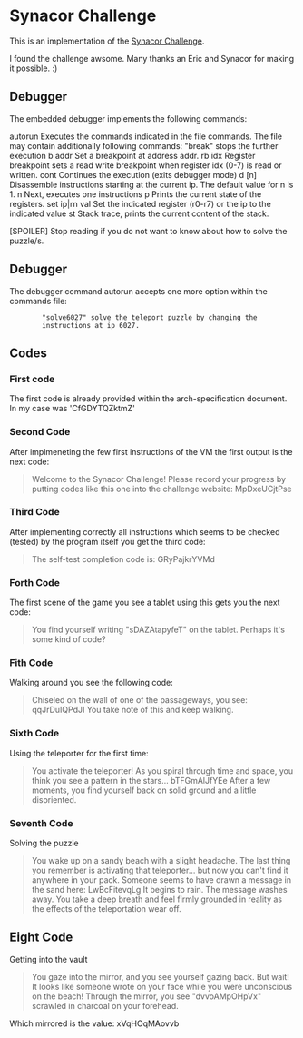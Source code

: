 
# Synacor Challenge

This is an implementation of the [Synacor Challenge](https://challenge.synacor.com/).

I found the challenge awsome. Many thanks an Eric and Synacor for making it possible. :)

## Debugger

The embedded debugger implements the following commands:

  autorun   Executes the commands indicated in the file commands.
            The file may contain additionally following commands:
            "break" stops the further execution
  b addr    Set a breakpoint at address addr.
  rb idx    Register breakpoint sets a read write breakpoint when
            register idx (0-7) is read or written.
  cont      Continues the execution (exits debugger mode)
  d [n]     Disassemble instructions starting at the current ip.
            The default value for n is 1.
  n         Next, executes one instructions
  p         Prints the current state of the registers.
  set ip|rn val  Set the indicated register (r0-r7) or the ip to the
            indicated value
  st        Stack trace, prints the current content of the stack.


[SPOILER]
Stop reading if you do not want to know about how to solve the puzzle/s.

## Debugger

The debugger command autorun accepts one more option within the commands file:

            "solve6027" solve the teleport puzzle by changing the
            instructions at ip 6027.

## Codes

### First code

The first code is already provided within the arch-specification document. In my case was
'CfGDYTQZktmZ'

### Second Code

After implmeneting the few first instructions of the VM the first output is the next code:

> Welcome to the Synacor Challenge!
> Please record your progress by putting codes like
> this one into the challenge website: MpDxeUCjtPse

### Third Code

After implementing correctly all instructions which seems to be checked (tested) by the program itself you get the third code:

> The self-test completion code is: GRyPajkrYVMd

### Forth Code

The first scene of the game you see a tablet using this gets you the next code:

> You find yourself writing "sDAZAtapyfeT" on the tablet.  Perhaps it's some kind of code?

### Fith Code

Walking around you see the following code:

> Chiseled on the wall of one of the passageways, you see:
>    qqJrDuIQPdJI
> You take note of this and keep walking.

### Sixth Code

Using the teleporter for the first time:

> You activate the teleporter!  As you spiral through time and space, you think you see a pattern in the stars...
>    bTFGmAlJfYEe
> After a few moments, you find yourself back on solid ground and a little disoriented.

### Seventh Code

Solving the puzzle

> You wake up on a sandy beach with a slight headache.  The last thing you remember is activating that teleporter... but now you can't find it anywhere in your pack.  Someone seems to have drawn a message in the sand here:
>    LwBcFitevqLg
> It begins to rain.  The message washes away.  You take a deep breath and feel firmly grounded in reality as the effects of the teleportation wear off.

## Eight Code

Getting into the vault

> You gaze into the mirror, and you see yourself gazing back.  But wait!  It looks like someone wrote on your face while you were unconscious on the beach!  Through the mirror, you see "dvvoAMpOHpVx" scrawled in charcoal on your forehead.

Which mirrored is the value: xVqHOqMAovvb
